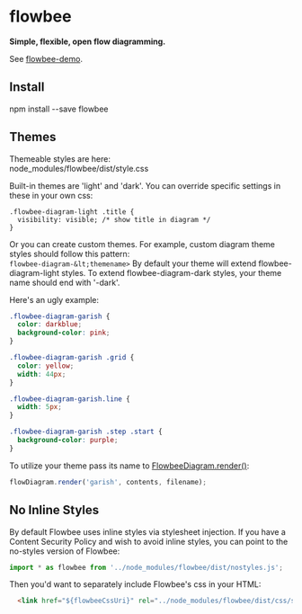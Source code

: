 # flowbee
**Simple, flexible, open flow diagramming.**

See [flowbee-demo](https://github.com/donaldoakes/flowbee-demo).

## Install
npm install --save flowbee

## Themes
Themeable styles are here:  
node_modules/flowbee/dist/style.css  

Built-in themes are 'light' and 'dark'.
You can override specific settings in these in your own css:
```
.flowbee-diagram-light .title {
  visibility: visible; /* show title in diagram */
}
```

Or you can create custom themes.
For example, custom diagram theme styles should follow this pattern:  
`flowbee-diagram-&lt;themename>`
By default your theme will extend flowbee-diagram-light styles.
To extend flowbee-diagram-dark styles, your theme name should end
with '-dark'.

Here's an ugly example:
```css
.flowbee-diagram-garish {
  color: darkblue;
  background-color: pink;
}

.flowbee-diagram-garish .grid {
  color: yellow;
  width: 44px;
}

.flowbee-diagram-garish.line {
  width: 5px;
}

.flowbee-diagram-garish .step .start {
  background-color: purple;
}
```

To utilize your theme pass its name to [FlowbeeDiagram.render()]():
```javascript
flowDiagram.render('garish', contents, filename);
```

## No Inline Styles
By default Flowbee uses inline styles via stylesheet injection. If you have a Content Security Policy 
and wish to avoid inline styles, you can point to the no-styles version of Flowbee:
```typescript
import * as flowbee from '../node_modules/flowbee/dist/nostyles.js';
```
Then you'd want to separately include Flowbee's css in your HTML:
```html
  <link href="${flowbeeCssUri}" rel="../node_modules/flowbee/dist/css/style.css" />
```


